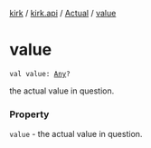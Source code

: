 [kirk](../../index.md) / [kirk.api](../index.md) / [Actual](index.md) / [value](./value.md)

# value

`val value: `[`Any`](https://kotlinlang.org/api/latest/jvm/stdlib/kotlin/-any/index.html)`?`

the actual value in question.

### Property

`value` - the actual value in question.